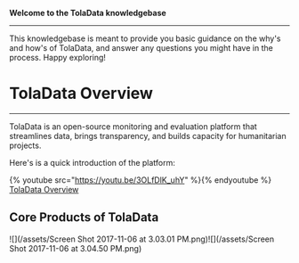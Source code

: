 **Welcome to the TolaData knowledgebase**

---

This knowledgebase is meant to provide you basic guidance on the why's and how's of TolaData, and answer any questions you might have in the process. Happy exploring!

# TolaData Overview

---

TolaData is an open-source monitoring and evaluation platform that streamlines data, brings transparency, and builds capacity for humanitarian projects.

Here's is a quick introduction of the platform:

{% youtube src="https://youtu.be/3OLfDlK_uhY" %}{% endyoutube %}
[TolaData Overview](https://youtu.be/3OLfDlK_uhY)

## Core Products of TolaData

![](/assets/Screen Shot 2017-11-06 at 3.03.01 PM.png)![](/assets/Screen Shot 2017-11-06 at 3.04.50 PM.png)


